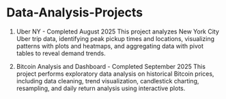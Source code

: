 # Data-Analysis-Projects

1. Uber NY - Completed August 2025
This project analyzes New York City Uber trip data, identifying peak pickup times and locations, visualizing patterns with plots and heatmaps, and aggregating data with pivot tables to reveal demand trends.
   
2. Bitcoin Analysis and Dashboard - Completed September 2025
This project performs exploratory data analysis on historical Bitcoin prices, including data cleaning, trend visualization, candlestick charting, resampling, and daily return analysis using interactive plots.

